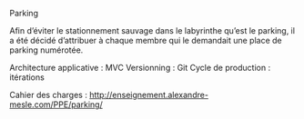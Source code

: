 Parking

Afin d’éviter le stationnement sauvage dans le labyrinthe qu’est le parking, il a été décidé d’attribuer à chaque membre qui le demandait une place de parking numérotée.

Architecture applicative : MVC Versionning : Git Cycle de production : itérations

Cahier des charges : http://enseignement.alexandre-mesle.com/PPE/parking/
